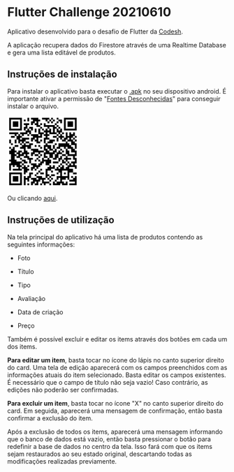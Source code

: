 # Flutter Challenge 20210610

Aplicativo desenvolvido para o desafio de Flutter da [Codesh](https://coodesh.com/). 

A aplicação recupera dados do Firestore através de uma Realtime Database e gera uma lista editável de produtos.

## Instruções de instalação

Para instalar o aplicativo basta executar o [.apk](https://drive.google.com/file/d/133BKzadSasrDzalH6f1bsYyGJfn5PVoo/view?usp=sharing) no seu dispositivo android. É importante ativar a permissão de "[Fontes Desconhecidas](https://www.tudocelular.com/curiosidade/noticias/n139751/como-instalar-apps-fontes-desconhecidas-android.html)" para conseguir instalar o arquivo.

<img title="" src="assets/qrcode.png" alt="QR code para Download" width="163" data-align="center">

Ou clicando [aqui](https://drive.google.com/file/d/133BKzadSasrDzalH6f1bsYyGJfn5PVoo/view?usp=sharing).

## Instruções de utilização

Na tela principal do aplicativo há uma lista de produtos contendo as seguintes informações:

- Foto

- Título

- Tipo

- Avaliação

- Data de criação

- Preço

Também é possível excluir e editar os items através dos botões em cada um dos items.

**Para editar um item**, basta tocar no ícone do lápis no canto superior direito do card. Uma tela de edição aparecerá com os campos preenchidos com as informações atuais do item selecionado. Basta editar os campos existentes. É necessário que o campo de título não seja vazio! Caso contrário, as edições não poderão ser confirmadas.

**Para excluir um item**, basta tocar no ícone "X" no canto superior direito do card. Em seguida, aparecerá uma mensagem de confirmação, então basta confirmar a exclusão do item. 

Após a exclusão de todos os items, aparecerá uma mensagem informando que o banco de dados está vazio, então basta pressionar o botão para redefinir a base de dados no centro da tela. Isso fará com que os items sejam restaurados ao seu estado original, descartando todas as modificações realizadas previamente.
